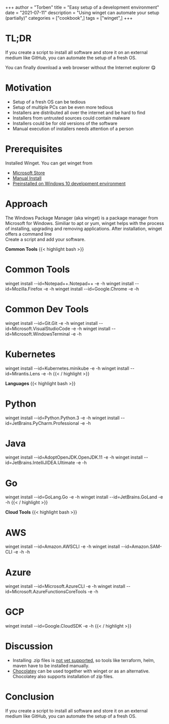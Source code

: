 +++
author = "Torben"
title = "Easy setup of a development environment"
date = "2021-07-11"
description = "Using winget can automate your setup (partially)"
categories = ["cookbook",]
tags = ["winget",]
+++

# TL;DR
If you create a script to install all software and store it on an external medium like GitHub, 
you can automate the setup of a fresh OS. 

You can finally download a web browser without the Internet explorer 😋

# Motivation 
* Setup of a fresh OS can be tedious
* Setup of multiple PCs can be even more tedious
* Installers are distributed all over the internet and be hard to find
* Installers from untrusted sources could contain malware 
* Installers could be for old versions of the software
* Manual execution of installers needs attention of a person

# Prerequisites
Installed Winget. You can get winget from
* [Microsoft Store](ms-windows-store://pdp/?ProductId=9wzdncrfj364)
* [Manual Install](https://github.com/microsoft/winget-cli/releases/)
* [Preinstalled on Windows 10 development environment](https://developer.microsoft.com/en-us/windows/downloads/virtual-machines/)

# Approach
The Windows Package Manager (aka winget) is a package manager from Microsoft for Windows.
Similiar to apt or yum, winget helps with the process of installing, upgrading and removing applications.
After installation, winget offers a command line  
Create a script and add your software. 

**Common Tools**
{{< highlight bash >}}
# Common Tools
winget install --id=Notepad++.Notepad++ -e -h
winget install --id=Mozilla.Firefox -e -h
winget install --id=Google.Chrome -e -h

# Common Dev Tools
winget install --id=Git.Git -e -h
winget install --id=Microsoft.VisualStudioCode -e -h
winget install --id=Microsoft.WindowsTerminal -e -h
# Kubernetes
winget install --id=Kubernetes.minikube -e -h
winget install --id=Mirantis.Lens -e -h
{{< / highlight >}}

**Languages**
{{< highlight bash >}}
# Python
winget install --id=Python.Python.3 -e -h
winget install --id=JetBrains.PyCharm.Professional -e -h
# Java
winget install --id=AdoptOpenJDK.OpenJDK.11 -e -h
winget install --id=JetBrains.IntelliJIDEA.Ultimate -e -h
# Go
winget install --id=GoLang.Go -e -h
winget install --id=JetBrains.GoLand -e -h
{{< / highlight >}}

**Cloud Tools**
{{< highlight bash >}}
# AWS
winget install --id=Amazon.AWSCLI -e -h
winget install --id=Amazon.SAM-CLI -e -h -h
# Azure
winget install --id=Microsoft.AzureCLI -e -h
winget install --id=Microsoft.AzureFunctionsCoreTools -e -h
# GCP
winget install --id=Google.CloudSDK -e -h
{{< / highlight >}}


# Discussion
* Installing .zip files is [not yet supported](https://github.com/microsoft/winget-cli/issues/140), 
  so tools like terraform, helm, maven have to be installed manually.
* [Chocolatey](https://chocolatey.org/) can be used together with winget or as an alternative. 
  Chocolatey also supports installation of zip files. 

# Conclusion
If you create a script to install all software and store it on an external medium like GitHub,
you can automate the setup of a fresh OS.

